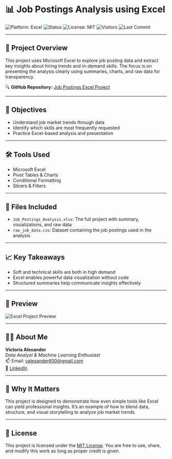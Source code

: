 # 📊 Job Postings Analysis using Excel

![Platform: Excel](https://img.shields.io/badge/Platform-Microsoft%20Excel-blue)
![Status](https://img.shields.io/badge/Status-Complete-brightgreen)
![License: MIT](https://img.shields.io/badge/License-MIT-yellow.svg)
![Visitors](https://visitor-badge.laobi.icu/badge?page_id=Valexander600.job-postings-excel)
![Last Commit](https://img.shields.io/github/last-commit/Valexander600/job-postings-excel)

---

## 📘 Project Overview
This project uses Microsoft Excel to explore job posting data and extract key insights about hiring trends and in-demand skills. The focus is on presenting the analysis clearly using summaries, charts, and raw data for transparency.

🔍 **GitHub Repository:** [Job Postings Excel Project](https://github.com/Valexander600/job-postings-excel)

---

## 🎯 Objectives
- Understand job market trends through data
- Identify which skills are most frequently requested
- Practice Excel-based analysis and presentation

---

## 🛠️ Tools Used
- Microsoft Excel
- Pivot Tables & Charts
- Conditional Formatting
- Slicers & Filters

---

## 📎 Files Included
- `Job_Postings_Analysis.xlsx`: The full project with summary, visualizations, and raw data
- `raw_job_data.csv`: Dataset containing the job postings used in the analysis

---

## 📈 Key Takeaways
- Soft and technical skills are both in high demand
- Excel enables powerful data visualization without code
- Structured summaries help communicate insights effectively

---

## 📸 Preview
![Excel Project Preview](https://i.imgur.com/Q1UdvHj.png)

---

## 👩‍💻 About Me
**Victoria Alexander**  
_Data Analyst & Machine Learning Enthusiast_  
📫 Email: valexander600@gmail.com  
💼 [LinkedIn](https://www.linkedin.com/in/victoria-ml-analyst/)

---

## 🌱 Why It Matters
This project is designed to demonstrate how even simple tools like Excel can yield professional insights. It’s an example of how to blend data, structure, and visual storytelling to analyze job market trends.

---

## 📝 License
This project is licensed under the [MIT License](LICENSE). You are free to use, share, and modify this work as long as proper credit is given.

